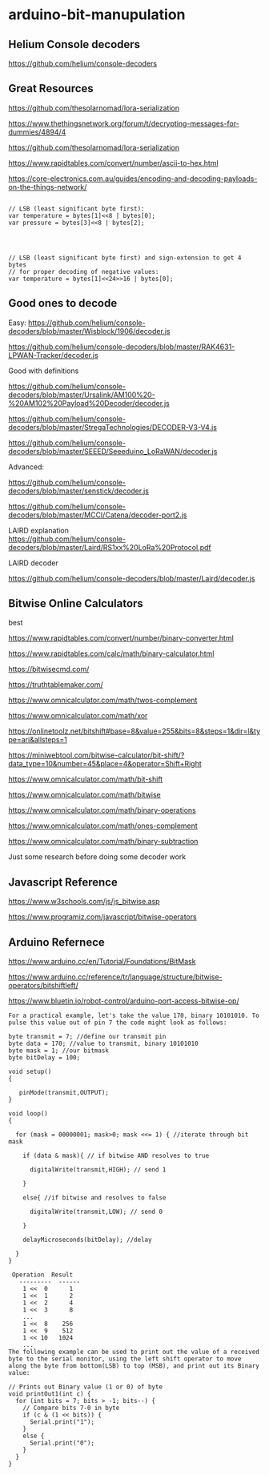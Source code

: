 # arduino-bit-manupulation

## Helium Console decoders

https://github.com/helium/console-decoders


## Great Resources

https://github.com/thesolarnomad/lora-serialization



https://www.thethingsnetwork.org/forum/t/decrypting-messages-for-dummies/4894/4

https://github.com/thesolarnomad/lora-serialization

https://www.rapidtables.com/convert/number/ascii-to-hex.html

https://core-electronics.com.au/guides/encoding-and-decoding-payloads-on-the-things-network/


```

// LSB (least significant byte first):
var temperature = bytes[1]<<8 | bytes[0];
var pressure = bytes[3]<<8 | bytes[2];




// LSB (least significant byte first) and sign-extension to get 4 bytes 
// for proper decoding of negative values:
var temperature = bytes[1]<<24>>16 | bytes[0];

```


## Good ones to decode

Easy:
https://github.com/helium/console-decoders/blob/master/Wisblock/1906/decoder.js

https://github.com/helium/console-decoders/blob/master/RAK4631-LPWAN-Tracker/decoder.js






Good with definitions

https://github.com/helium/console-decoders/blob/master/Ursalink/AM100%20-%20AM102%20Payload%20Decoder/decoder.js

https://github.com/helium/console-decoders/blob/master/StregaTechnologies/DECODER-V3-V4.js

https://github.com/helium/console-decoders/blob/master/SEEED/Seeeduino_LoRaWAN/decoder.js




Advanced:

https://github.com/helium/console-decoders/blob/master/senstick/decoder.js

https://github.com/helium/console-decoders/blob/master/MCCI/Catena/decoder-port2.js


LAIRD explanation   
https://github.com/helium/console-decoders/blob/master/Laird/RS1xx%20LoRa%20Protocol.pdf

LAIRD decoder

https://github.com/helium/console-decoders/blob/master/Laird/decoder.js





## Bitwise Online Calculators

best

https://www.rapidtables.com/convert/number/binary-converter.html


https://www.rapidtables.com/calc/math/binary-calculator.html

https://bitwisecmd.com/

https://truthtablemaker.com/    



https://www.omnicalculator.com/math/twos-complement

https://www.omnicalculator.com/math/xor


https://onlinetoolz.net/bitshift#base=8&value=255&bits=8&steps=1&dir=l&type=ari&allsteps=1

https://miniwebtool.com/bitwise-calculator/bit-shift/?data_type=10&number=45&place=4&operator=Shift+Right

https://www.omnicalculator.com/math/bit-shift

https://www.omnicalculator.com/math/bitwise

https://www.omnicalculator.com/math/binary-operations


https://www.omnicalculator.com/math/ones-complement


https://www.omnicalculator.com/math/binary-subtraction

Just some research before doing some decoder work

## Javascript Reference

https://www.w3schools.com/js/js_bitwise.asp

https://www.programiz.com/javascript/bitwise-operators



## Arduino Refernece
https://www.arduino.cc/en/Tutorial/Foundations/BitMask

https://www.arduino.cc/reference/tr/language/structure/bitwise-operators/bitshiftleft/

https://www.bluetin.io/robot-control/arduino-port-access-bitwise-op/


```
For a practical example, let's take the value 170, binary 10101010. To pulse this value out of pin 7 the code might look as follows:

byte transmit = 7; //define our transmit pin
byte data = 170; //value to transmit, binary 10101010
byte mask = 1; //our bitmask
byte bitDelay = 100;

void setup()
{

   pinMode(transmit,OUTPUT);
}

void loop()
{

  for (mask = 00000001; mask>0; mask <<= 1) { //iterate through bit mask

    if (data & mask){ // if bitwise AND resolves to true

      digitalWrite(transmit,HIGH); // send 1

    }

    else{ //if bitwise and resolves to false

      digitalWrite(transmit,LOW); // send 0

    }

    delayMicroseconds(bitDelay); //delay

  }
}

```





```
 Operation  Result
   ---------  ------
    1 <<  0      1
    1 <<  1      2
    1 <<  2      4
    1 <<  3      8
    ...
    1 <<  8    256
    1 <<  9    512
    1 << 10   1024
    ...
The following example can be used to print out the value of a received byte to the serial monitor, using the left shift operator to move along the byte from bottom(LSB) to top (MSB), and print out its Binary value:

// Prints out Binary value (1 or 0) of byte
void printOut1(int c) {
  for (int bits = 7; bits > -1; bits--) {
    // Compare bits 7-0 in byte
    if (c & (1 << bits)) {
      Serial.print("1");
    }
    else {
      Serial.print("0");
    }
  }
}
```





